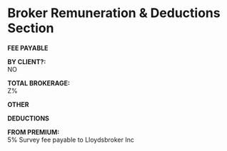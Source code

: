 
# Broker Remuneration &amp; Deductions Section

**FEE PAYABLE**

**BY CLIENT?:**  
NO

**TOTAL BROKERAGE:**  
Z%

**OTHER**

**DEDUCTIONS**

**FROM PREMIUM:**   
5% Survey fee payable to Lloydsbroker Inc
